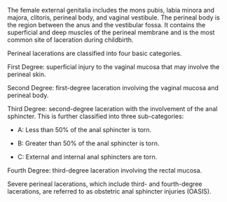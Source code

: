 The female external genitalia includes the mons pubis, labia minora and majora, clitoris, perineal body, and vaginal vestibule. The perineal body is the region between the anus and the vestibular fossa. It contains the superficial and deep muscles of the perineal membrane and is the most common site of laceration during childbirth.

Perineal lacerations are classified into four basic categories.

First Degree: superficial injury to the vaginal mucosa that may involve the perineal skin.

Second Degree: first-degree laceration involving the vaginal mucosa and perineal body.

Third Degree: second-degree laceration with the involvement of the anal sphincter. This is further classified into three sub-categories:

- A: Less than 50% of the anal sphincter is torn.

- B: Greater than 50% of the anal sphincter is torn.

- C: External and internal anal sphincters are torn.

Fourth Degree: third-degree laceration involving the rectal mucosa.

Severe perineal lacerations, which include third- and fourth-degree lacerations, are referred to as obstetric anal sphincter injuries (OASIS).